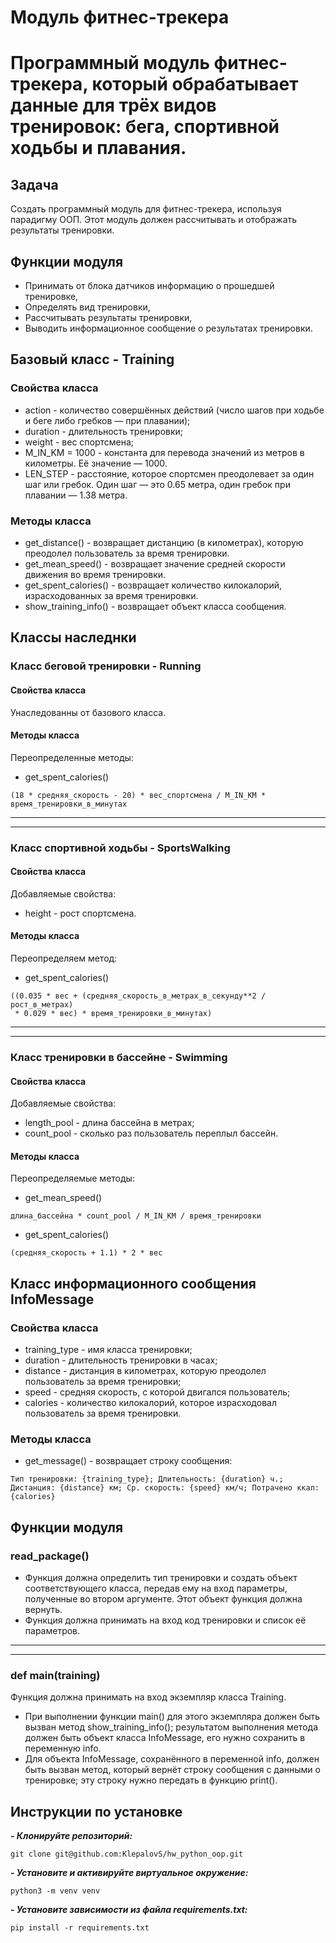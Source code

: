 # Модуль фитнес-трекера
# Программный модуль фитнес-трекера, который обрабатывает данные для трёх видов тренировок: бега, спортивной ходьбы и плавания. 

## Задача
Создать программный модуль для фитнес-трекера, используя парадигму ООП. Этот модуль должен рассчитывать и отображать результаты тренировки.

## Функции модуля
* Принимать от блока датчиков информацию о прошедшей тренировке,
* Определять вид тренировки,
* Рассчитывать результаты тренировки,
* Выводить информационное сообщение о результатах тренировки.

## Базовый класс - Training

### Свойства класса

* action - количество совершённых действий (число шагов при ходьбе и беге либо гребков — при плавании);
* duration - длительность тренировки;
* weight - вес спортсмена;
* M_IN_KM = 1000 - константа для перевода значений из метров в километры. Её значение — 1000.
* LEN_STEP - расстояние, которое спортсмен преодолевает за один шаг или гребок. Один шаг — это 0.65 метра, один гребок при плавании — 1.38 метра.

### Методы класса

* get_distance() - возвращает дистанцию (в километрах), которую преодолел пользователь за время тренировки.
* get_mean_speed() - возвращает значение средней скорости движения во время тренировки.
* get_spent_calories() - возвращает количество килокалорий, израсходованных за время тренировки.
* show_training_info() - возвращает объект класса сообщения.

## Классы наследнки

### Класс беговой тренировки - Running

#### Свойства класса

Унаследованны от базового класса.

#### Методы класса
Переопределенные методы:
* get_spent_calories()
```
(18 * средняя_скорость - 20) * вес_спортсмена / M_IN_KM * время_тренировки_в_минутах
```
---
---
### Класс спортивной ходьбы - SportsWalking

#### Свойства класса
Добавляемые свойства:
* height - рост спортсмена.

#### Методы класса
Переопределяем метод:
* get_spent_calories()
```
((0.035 * вес + (средняя_скорость_в_метрах_в_секунду**2 / рост_в_метрах)
 * 0.029 * вес) * время_тренировки_в_минутах) 
```
---
---
### Класс тренировки в бассейне -  Swimming

#### Свойства класса
Добавляемые свойства:
* length_pool - длина бассейна в метрах;
* count_pool - сколько раз пользователь переплыл бассейн.

#### Методы класса
Переопределяемые методы:
* get_mean_speed()
```
длина_бассейна * count_pool / M_IN_KM / время_тренировки 
```
* get_spent_calories()
```
(средняя_скорость + 1.1) * 2 * вес
```


## Класс информационного сообщения InfoMessage

### Свойства класса
* training_type - имя класса тренировки;
* duration - длительность тренировки в часах;
* distance - дистанция в километрах, которую преодолел пользователь за время тренировки;
* speed - средняя скорость, с которой двигался пользователь;
* calories - количество килокалорий, которое израсходовал пользователь за время тренировки.


### Методы класса

* get_message() - возвращает строку сообщения:
```
Тип тренировки: {training_type}; Длительность: {duration} ч.; Дистанция: {distance} км; Ср. скорость: {speed} км/ч; Потрачено ккал: {calories}
```

## Функции модуля

### read_package()

* Функция должна определить тип тренировки и создать объект соответствующего класса, передав ему на вход параметры, полученные во втором аргументе. Этот объект функция должна вернуть.
* Функция должна принимать на вход код тренировки и список её параметров.

---
---

### def main(training)

Функция должна принимать на вход экземпляр класса Training.

* При выполнении функции main() для этого экземпляра должен быть вызван метод show_training_info(); результатом выполнения метода должен быть объект класса InfoMessage, его нужно сохранить в переменную info.
* Для объекта InfoMessage, сохранённого в переменной info, должен быть вызван метод, который вернёт строку сообщения с данными о тренировке; эту строку нужно передать в функцию print().

## Инструкции по установке
***- Клонируйте репозиторий:***
```
git clone git@github.com:KlepalovS/hw_python_oop.git
```

***- Установите и активируйте виртуальное окружение:***
```
python3 -m venv venv
```

***- Установите зависимости из файла requirements.txt:***
```
pip install -r requirements.txt
```